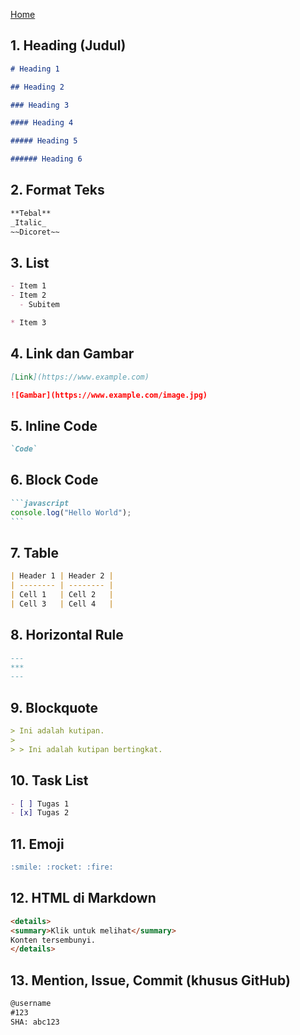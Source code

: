 [Home](../README.md)

## 1. Heading (Judul)

```md
# Heading 1

## Heading 2

### Heading 3

#### Heading 4

##### Heading 5

###### Heading 6
```

## 2. Format Teks

```md
**Tebal**
_Italic_
~~Dicoret~~
```

## 3. List

```md
- Item 1
- Item 2
  - Subitem

* Item 3
```

## 4. Link dan Gambar

```md
[Link](https://www.example.com)

![Gambar](https://www.example.com/image.jpg)
```

## 5. Inline Code

```md
`Code`
```

## 6. Block Code

````md
```javascript
console.log("Hello World");
```
````

## 7. Table

```md
| Header 1 | Header 2 |
| -------- | -------- |
| Cell 1   | Cell 2   |
| Cell 3   | Cell 4   |
```

## 8. Horizontal Rule

```md
---
***
---
```

## 9. Blockquote

```md
> Ini adalah kutipan.
>
> > Ini adalah kutipan bertingkat.
```

## 10. Task List

```md
- [ ] Tugas 1
- [x] Tugas 2
```

## 11. Emoji

```md
:smile: :rocket: :fire:
```

## 12. HTML di Markdown

```md
<details>
<summary>Klik untuk melihat</summary>
Konten tersembunyi.
</details>
```

## 13. Mention, Issue, Commit (khusus GitHub)

```md
@username
#123
SHA: abc123
```
